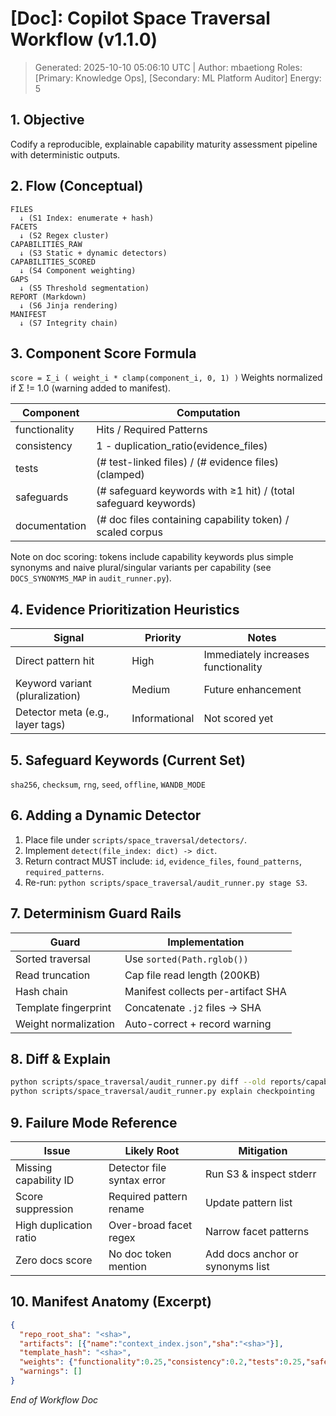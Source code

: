 # [Doc]: Copilot Space Traversal Workflow (v1.1.0)
> Generated: 2025-10-10 05:06:10 UTC | Author: mbaetiong
Roles: [Primary: Knowledge Ops], [Secondary: ML Platform Auditor]  Energy: 5

## 1. Objective
Codify a reproducible, explainable capability maturity assessment pipeline with deterministic outputs.

## 2. Flow (Conceptual)
```text
FILES
  ↓ (S1 Index: enumerate + hash)
FACETS
  ↓ (S2 Regex cluster)
CAPABILITIES_RAW
  ↓ (S3 Static + dynamic detectors)
CAPABILITIES_SCORED
  ↓ (S4 Component weighting)
GAPS
  ↓ (S5 Threshold segmentation)
REPORT (Markdown)
  ↓ (S6 Jinja rendering)
MANIFEST
  ↓ (S7 Integrity chain)
```

## 3. Component Score Formula
`score = Σ_i ( weight_i * clamp(component_i, 0, 1) )`
Weights normalized if Σ != 1.0 (warning added to manifest).

| Component | Computation |
|-----------|-------------|
| functionality | Hits / Required Patterns |
| consistency | 1 - duplication_ratio(evidence_files) |
| tests | (# test-linked files) / (# evidence files) (clamped) |
| safeguards | (# safeguard keywords with ≥1 hit) / (total safeguard keywords) |
| documentation | (# doc files containing capability token) / scaled corpus |

Note on doc scoring: tokens include capability keywords plus simple synonyms and naive plural/singular variants per capability (see `DOCS_SYNONYMS_MAP` in `audit_runner.py`).

## 4. Evidence Prioritization Heuristics
| Signal | Priority | Notes |
|--------|----------|-------|
| Direct pattern hit | High | Immediately increases functionality |
| Keyword variant (pluralization) | Medium | Future enhancement |
| Detector meta (e.g., layer tags) | Informational | Not scored yet |

## 5. Safeguard Keywords (Current Set)
`sha256`, `checksum`, `rng`, `seed`, `offline`, `WANDB_MODE`

## 6. Adding a Dynamic Detector
1) Place file under `scripts/space_traversal/detectors/`.
2) Implement `detect(file_index: dict) -> dict`.
3) Return contract MUST include: `id`, `evidence_files`, `found_patterns`, `required_patterns`.
4) Re-run: `python scripts/space_traversal/audit_runner.py stage S3`.

## 7. Determinism Guard Rails
| Guard | Implementation |
|-------|----------------|
| Sorted traversal | Use `sorted(Path.rglob())` |
| Read truncation | Cap file read length (200KB) |
| Hash chain | Manifest collects per-artifact SHA |
| Template fingerprint | Concatenate `.j2` files → SHA |
| Weight normalization | Auto-correct + record warning |

## 8. Diff & Explain
```bash
python scripts/space_traversal/audit_runner.py diff --old reports/capability_matrix_A.md --new reports/capability_matrix_B.md
python scripts/space_traversal/audit_runner.py explain checkpointing
```

## 9. Failure Mode Reference
| Issue | Likely Root | Mitigation |
|-------|-------------|------------|
| Missing capability ID | Detector file syntax error | Run S3 & inspect stderr |
| Score suppression | Required pattern rename | Update pattern list |
| High duplication ratio | Over-broad facet regex | Narrow facet patterns |
| Zero docs score | No doc token mention | Add docs anchor or synonyms list |

## 10. Manifest Anatomy (Excerpt)
```json
{
  "repo_root_sha": "<sha>",
  "artifacts": [{"name":"context_index.json","sha":"<sha>"}],
  "template_hash": "<sha>",
  "weights": {"functionality":0.25,"consistency":0.2,"tests":0.25,"safeguards":0.15,"documentation":0.15},
  "warnings": []
}
```

*End of Workflow Doc*
